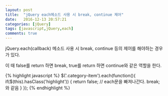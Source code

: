 ```yaml
---
layout: post
title:  "jQuery each메소드 사용 시 break, continue 제어"
date:   2016-12-13 20:57:21
categories: [jQuery]
tags: [javascript,jQuery,each]
comments: true
---
```

jQuery.each(callback) 메소드 사용 시 break, continue 등의 제어를 해야하는 경우가 있다.  

이 때 false를 return 하면 break, true를 return 하면 continue와 같은 역할을 한다.  

{% highlight javascript %}
$('.category-item').each(function(){
    if($(this).hasClass('highlight')) {
        return false;    // each문을 빠져나간다. break; 와 같음
    }
});
{% endhighlight %}
